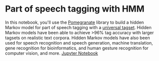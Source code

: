 # Part of speech tagging with HMM


In this notebook, you'll use the [Pomegranate](https://github.com/jmschrei/pomegranate) library to build a hidden Markov model for part of speech tagging with a [universal tagset](http://www.petrovi.de/data/universal.pdf). Hidden Markov models have been able to achieve >96% tag accuracy with larger tagsets on realistic text corpora. Hidden Markov models have also been used for speech recognition and speech generation, machine translation, gene recognition for bioinformatics, and human gesture recognition for computer vision, and more.
[Jupyter Notebook](https://nbviewer.jupyter.org/github/vgkortsas/Online_courses/blob/master/Udacity_Natural_Language_Processing_Nanodegree/Part_of_speech_tagging_with_HMM/HMM%20Tagger.ipynb)


